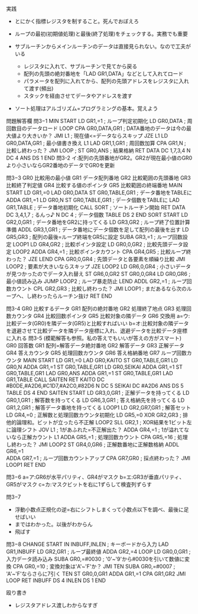 実践
- とにかく指標レジスタを制すること。死んでおぼえろ
- ループの最初(初期値処理)と最後(終了処理)をチェックする。実務でも重要

- サブルーチンからメインルーチンのデータは直接見られない。なので工夫がいる
    - レジスタに入れて、サブルーチンで見てから戻る
    - 配列の先頭の絶対番地を「LAD GR1,DATA」などとして入れてロード
    - パラメータを配列に入れてから、配列の先頭アドレスをレジスタに入れて渡す(頻出)
    - スタックを経由させてデータやアドレスを渡す

- ソート処理はアルゴリズム=プログラミングの基本。覚えよう

問題解答欄
問3−1
MIN   START
      LD GR1,=1 ; ループ判定初期化
      LD GR0,DATA ; 周回数目のデータロード
LOOP  CPA GR0,DATA,GR1 ; DATA番地のデータは今の最大値より大きいか？
      JMI L1 ; 現在値<=データならスキップ
      JZE L1
      LD GR0,DATA,GR1 ; 最小値書き換え
L1    LAD GR1,1,GR1 ; 周回数加算
      CPA GR1,N ; 比較し終わった？
      JMI LOOP ;
      ST GR0,ANS ; 結果格納
      RET
DATA  DC 1,7,3,4
N     DC 4
ANS   DS 1
      END
問3-2
イ:配列の先頭番地がGR2。GR2が現在最小値のGR0より小さいならGR2番地のデータでGR0を更新

問3−3
GR0	比較用の最小値
GR1	データ配列番地
GR2	比較範囲の先頭番地
GR3	比較終了判定値
GR4	比較する値のポインタ
GR5	比較範囲の終端番地
MAIN  START
      LD GR1,=0
      LAD GR0,DATA 
      ST GR0,TABLE,GR1 ; データ番地をTABLEに
      ADDA GR1,=1
      LD GR0,N
      ST GR0,TABLE,GR1 ; データ個数をTABLEに
      LAD GR1,TABLE ; データ番地初期化
      CALL SORT ; ソートルーチン開始
      RET
DATA  DC 3,4,1,7 ; るんっ♪
N     DC 4 ; データ個数
TABLE DS 2
      END
SORT  START
      LD GR2,0,GR1 ; データ番地をGR2に持ってくる
      LD GR3,GR2 ; ループ終了位置計算準備
      ADDL GR3,1,GR1 ; データ番地にデータ個数を足して配列の最後を出す
      LD GR5,GR3 ; 配列の最後=ループ終端をGR5に設定
      SUBA GR3,=1 ; ループ回数設定
LOOP1 LD GR4,GR2 ; 比較ポインタ設定
      LD GR0,0,GR2 ; 比較先頭データ設定
LOOP2 ADDA GR4,=1 ; 比較ポインタカウント
      CPA GR4,GR5 ; 比較ループ終わった？
      JZE LEND
      CPA GR0,0,GR4 ; 先頭データと各要素を順繰り比較
      JMI LOOP2 ; 要素が大きいならスキップ
      JZE LOOP2
      LD GR6,0,GR4 ; 小さいデータが見つかったのでデータ入れ替え
      ST GR6,0,GR2
      ST GR0,0,GR4
      LD GR0,GR6 ; 最小値読み込み
      JUMP LOOP2 ; ループ暴走防止
LEND  ADDL GR2,=1 ; ループ回数カウント
      CPL GR2,GR3 ; 比較し終わった？
      JMI LOOP1 ; まだあるなら次のループへ、し終わったらルーチン抜け
      RET
      END

問3-4
GR0	比較するデータ
GR1	配列の絶対番地
GR2	処理終了地点
GR3	処理回数カウンタ
GR4	比較回数ポインタ
GR5	比較対象の隣データ
GR6	交換用
a=ウ:比較データ(GR0)を隣データ(GR5)と比較すればいい
b=オ:比較対象の隣データを退避させて比較データを隣データ座標に入れ、退避データを比較データ座標に入れる
問3-5 (模範解答も参照。私の答えでもいいが答えの方がスマート)
GR0	回答数
GR1	配列=解答データ絶対番地
GR2	解答データ
GR3	正解データ
GR4	答えカウンタ
GR5	処理回数カウンタ
GR6	答え格納番地
GR7	ループ回数カウンタ
MAIN   START
       LD GR1,=0
       LAD GR0,KAITO
       ST GR0,TABLE,GR1
       LD GR0,N
       ADDA GR1,=1
       ST GR0,TABLE,GR1
       LD GR0,SEIKAI
       ADDA GR1,=1
       ST GR0,TABLE,GR1
       LAD GR0,ANS
       ADDA GR1,=1
       ST GR0,TABLE,GR1
       LAD GR1,TABLE
       CALL SAITEN
       RET
KAITO  DC #B0DE,#A2D6,#C1D7,#A2C0,#82D6
N      DC 5
SEIKAI DC #A2D6
ANS    DS 5
TABLE  DS 4
       END
SAITEN START
       LD GR3,0,GR1 ; 正解データを持ってくる
       LD GR0,1,GR1 ; 解答数を持ってくる
       LD GR6,3,GR1 ; 答え格納先を持ってくる
       LD GR1,2,GR1 ; 解答データ番地を持ってくる
LOOP1  LD GR2,GR7,GR1 ; 解答セット 
       LD GR4,=0 ; 正解数と処理回数カウンタ初期化
       LD GR5,=0
       XOR GR2,GR3 ; 排他的論理和。ビットが立ったら不正解
LOOP2  SLL GR2,1 ; XOR結果を1ビット左に論理シフト
       JOV L1 ; 1があふれた=不正解出た？
       ADDA GR4,=1 ; 1が溢れてないなら正解カウント
L1     ADDA GR5,=1 ; 処理回数カウント
       CPA GR5,=16 ; 処理し終わった？
       JMI LOOP2
       ST GR4,0,GR6 ; 正解数番地に正解数格納
       ADDL GR6,=1  
       ADDA GR7,=1 ; ループ回数カウントアップ
       CPA GR7,GR0 ; 採点終わった？
       JMI LOOP1
       RET
       END

問3−6
a=ア:GR6が水平パリティ、GR4がマスク
b=エ:GR3が垂直パリティ、GR5がマスク
c=カ:マスクビットを右に1ずらして検査列ずらす

問3−7
- 浮動小数点正規化の逆=右にシフトしまくって小数点以下を調べ、最後に足せばいい
- まではわかった。以後がわからん
- 飛ばす

問3−8
CHANGE START
       IN INBUFF,INLEN ; キーボードから入力
       LAD GR1,INBUFF
       LD GR2,GR1 ; ループ最終値
       ADDA GR2,=4
LOOP   LD GR0,0,GR1 ; 入力データ読み込み
       SUBA GR0,=#0030 ; '0'~'9'から#0030を引いて数値に変換
       CPA GR0,=10 ; 変換対象は'A'~'F'か？
       JMI TEN
       SUBA GR0,=#0007 ; 'A'~'F'ならさらに7引く
TEN    ST GR0,0,GR1
       ADDA GR1,=1
       CPA GR1,GR2
       JMI LOOP
       RET
INBUFF DS 4
INLEN  DS 1
       END

殴り書き
- レジスタアドレス渡しわからなすぎ
